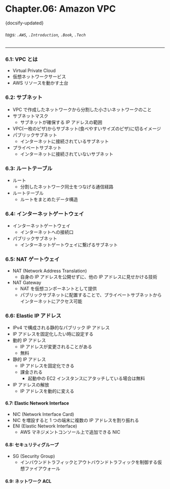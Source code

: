 # Chapter.06: Amazon VPC

{docsify-updated}

###### tags: `.AWS`, `.Introduction`, `.Book`, `.Tech`

---

### 6.1: VPC とは

- Virtual Private Cloud
- 仮想ネットワークサービス
- AWS リソースを動かす土台

### 6.2: サブネット

- VPC で作成したネットワークから分割した小さいネットワークのこと
- サブネットマスク
  - サブネットが確保する IP アドレスの範囲
- VPC(一枚のピザ)からサブネット(食べやすいサイズのピザ)に切るイメージ
- パブリックサブネット
  - インターネットに接続されているサブネット
- プライベートサブネット
  - インターネットに接続されていないサブネット

### 6.3: ルートテーブル

- ルート
  - 分割したネットワーク同士をつなげる通信経路
- ルートテーブル
  - ルートをまとめたデータ構造

### 6.4: インターネットゲートウェイ

- インターネットゲートウェイ
  - インターネットへの接続口
- パブリックサブネット
  - インターネットゲートウェイに繋げるサブネット

### 6.5: NAT ゲートウェイ

- NAT (Network Address Translation)
  - 自身の IP アドレスを公開せずに、他の IP アドレスに見せかける技術
- NAT Gateway
  - NAT を仮想コンポーネントとして提供
  - パブリックサブネットに配置することで、プライベートサブネットからインターネットにアクセス可能

### 6.6: Elastic IP アドレス

- IPv4 で構成される静的なパブリック IP アドレス
- IP アドレスを固定化したい時に設定する
- 動的 IP アドレス
  - IP アドレスが変更されることがある
  - 無料
- 静的 IP アドレス
  - IP アドレスを固定化できる
  - 課金される
    - 起動中の EC2 インスタンスにアタッチしている場合は無料
- IP アドレスの解放
  - IP アドレスを動的に変える

#### 6.7: Elastic Network Interface

- NIC (Network Interface Card)
- NIC を増設すると 1 つの端末に複数の IP アドレスを割り振れる
- ENI (Elastic Network Interface)
  - AWS マネジメントコンソール上で追加できる NIC

#### 6.8: セキュリティグループ

- SG (Security Group)
  - インバウンドトラフィックとアウトバウンドトラフィックを制御する仮想ファイアウォール

#### 6.9: ネットワーク ACL
